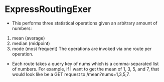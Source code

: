 # ExpressRoutingExer
- This performs three statistical operations given an arbitrary amount of numbers:

1. mean (average)
2. median (midpoint)
3. mode (most frequent)
The operations are invoked via one route per operation.

- Each route takes a query key of nums which is a comma-separated list of numbers. For example, if I want to get the mean of 1, 3, 5, and 7, that would look like be a GET request to /mean?nums=1,3,5,7.
